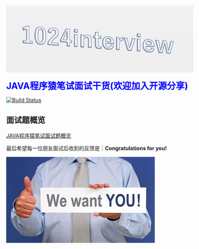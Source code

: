 ![](pictures/can.jpg)

<b><font color=blue size=5>JAVA程序猿笔试面试干货(欢迎加入开源分享)</font></b>

[![Build Status](https://travis-ci.com/Byron4j/1024interview.svg?branch=develop)](https://travis-ci.com/Byron4j/1024interview)

## 面试题概览

[JAVA程序猿笔试面试题概览](面试题概览.md)



最后希望每一位朋友面试后收到的反馈是：**Congratulations for you!**

![](pictures/tag.jpg)